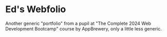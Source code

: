 # Ed's Webfolio
Another generic "portfolio" from a pupil at "The Complete 2024 Web Development Bootcamp" course by AppBrewery, only a little less generic.
